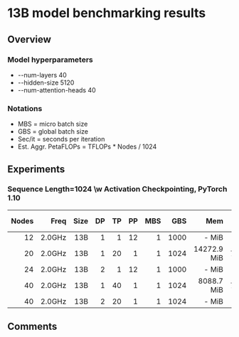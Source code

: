 # 13B model benchmarking results

## Overview
### Model hyperparameters
- --num-layers 40 
- --hidden-size 5120 
- --num-attention-heads 40 

### Notations
- MBS = micro batch size
- GBS = global batch size
- Sec/it = seconds per iteration 
- Est. Aggr. PetaFLOPs = TFLOPs * Nodes / 1024

## Experiments

### Sequence Length=1024 \w Activation Checkpointing, PyTorch 1.10
| Nodes | Freq   | Size | DP  | TP | PP | MBS  | GBS  | Mem         | Sec/it | TFLOPs | Est. Aggr. PetaFLOPs| Notes |
| ----: | -----: | ---: | --: | -: | -: | ---: | ---: | ----------: | -----: | -----: | ------------------: | ----: |
|    12 | 2.0GHz |  13B |  1 |  1 |  12 |   1 | 1000 |       - MiB | - |  - | - | - |
|    20 | 2.0GHz |  13B |   1 | 20 |  1 |    1 | 1024 | 14272.9 MiB | 7717.7 |   0.72 |              0.0140 |     - |
|    24 | 2.0GHz |  13B |  2 |  1 |  12 |   1 | 1000 |       - MiB | - |  - | - | - |
|    40 | 2.0GHz |  13B |  1 |  40 |  1 |   1 | 1024 |   8088.7 MiB | 7813.7 |   0.35 |              0.0136 |     - |
|    40 | 2.0GHz |  13B |  2 |  20 |  1 |   1 | 1024 |       - MiB | - |  - | - | - |

## Comments
